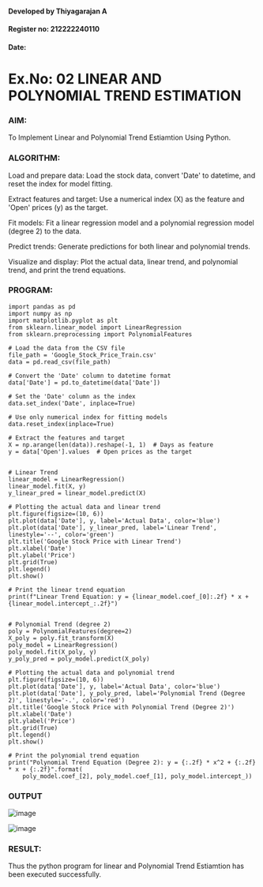 #### Developed by Thiyagarajan A
#### Register no: 212222240110
#### Date:
# Ex.No: 02 LINEAR AND POLYNOMIAL TREND ESTIMATION

### AIM:
To Implement Linear and Polynomial Trend Estiamtion Using Python.

### ALGORITHM:
Load and prepare data: Load the stock data, convert 'Date' to datetime, and reset the index for model fitting.

Extract features and target: Use a numerical index (X) as the feature and 'Open' prices (y) as the target.

Fit models: Fit a linear regression model and a polynomial regression model (degree 2) to the data.

Predict trends: Generate predictions for both linear and polynomial trends.

Visualize and display: Plot the actual data, linear trend, and polynomial trend, and print the trend equations.
### PROGRAM:
```
import pandas as pd
import numpy as np
import matplotlib.pyplot as plt
from sklearn.linear_model import LinearRegression
from sklearn.preprocessing import PolynomialFeatures

# Load the data from the CSV file
file_path = 'Google_Stock_Price_Train.csv'
data = pd.read_csv(file_path)

# Convert the 'Date' column to datetime format
data['Date'] = pd.to_datetime(data['Date'])

# Set the 'Date' column as the index
data.set_index('Date', inplace=True)

# Use only numerical index for fitting models
data.reset_index(inplace=True)

# Extract the features and target
X = np.arange(len(data)).reshape(-1, 1)  # Days as feature
y = data['Open'].values  # Open prices as the target


# Linear Trend
linear_model = LinearRegression()
linear_model.fit(X, y)
y_linear_pred = linear_model.predict(X)

# Plotting the actual data and linear trend
plt.figure(figsize=(10, 6))
plt.plot(data['Date'], y, label='Actual Data', color='blue')
plt.plot(data['Date'], y_linear_pred, label='Linear Trend', linestyle='--', color='green')
plt.title('Google Stock Price with Linear Trend')
plt.xlabel('Date')
plt.ylabel('Price')
plt.grid(True)
plt.legend()
plt.show()

# Print the linear trend equation
print(f"Linear Trend Equation: y = {linear_model.coef_[0]:.2f} * x + {linear_model.intercept_:.2f}")


# Polynomial Trend (degree 2)
poly = PolynomialFeatures(degree=2)
X_poly = poly.fit_transform(X)
poly_model = LinearRegression()
poly_model.fit(X_poly, y)
y_poly_pred = poly_model.predict(X_poly)

# Plotting the actual data and polynomial trend
plt.figure(figsize=(10, 6))
plt.plot(data['Date'], y, label='Actual Data', color='blue')
plt.plot(data['Date'], y_poly_pred, label='Polynomial Trend (Degree 2)', linestyle='-.', color='red')
plt.title('Google Stock Price with Polynomial Trend (Degree 2)')
plt.xlabel('Date')
plt.ylabel('Price')
plt.grid(True)
plt.legend()
plt.show()

# Print the polynomial trend equation
print("Polynomial Trend Equation (Degree 2): y = {:.2f} * x^2 + {:.2f} * x + {:.2f}".format(
    poly_model.coef_[2], poly_model.coef_[1], poly_model.intercept_))

```
### OUTPUT
![image](https://github.com/user-attachments/assets/33e57543-bde2-4f3c-bfb1-a1e13e1502e8)

![image](https://github.com/user-attachments/assets/12c8c4ba-bea5-4410-8a77-33dd09828e59)


### RESULT:
Thus the python program for linear and Polynomial Trend Estiamtion has been executed successfully.
